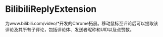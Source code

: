# BilibiliReplyExtension
为www.bilibili.com/video/*开发的Chrome拓展。移动鼠标至评论后可以提取该评论及其所有子评论，包括评论体、发送者昵称和UID以及点赞数。
